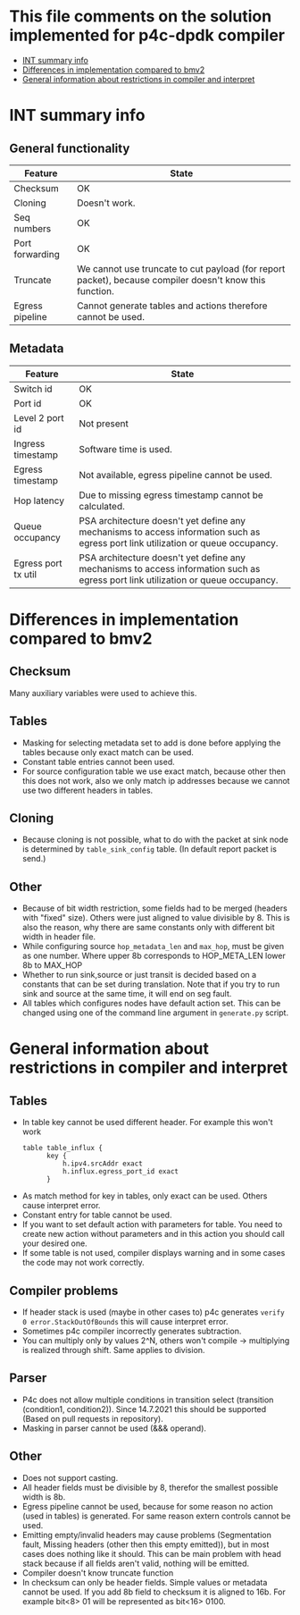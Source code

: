 # This file comments on the solution implemented for p4c-dpdk compiler
* [INT summary info](#int-summary-info)
* [Differences in implementation compared to bmv2](#differences-in-implementation-compared-to-bmv2)
* [General information about restrictions in compiler and interpret](#general-information-about-restrictions-in-compiler-and-interpret)

# INT summary info
## General functionality
|Feature			| State |
|-------------------|------|
|Checksum			| OK  |
|Cloning			| Doesn't work.  |
|Seq numbers		| OK  |
|Port forwarding	| OK  |
|Truncate			| We cannot use truncate to cut payload (for report packet), because compiler doesn't know this function.  |
|Egress pipeline	| Cannot generate tables and actions therefore cannot be used.  |

## Metadata
|Feature			| State |
|-------------------|------|
|Switch id 			| OK  |
|Port id			| OK  |
|Level 2 port id	| Not present  |
|Ingress timestamp	| Software time is used.  |
|Egress timestamp	| Not available, egress pipeline cannot be used.  |
|Hop latency		| Due to missing egress timestamp cannot be calculated.  |
|Queue occupancy	| PSA architecture doesn't yet define any mechanisms to access information such as egress port link utilization or queue occupancy.  |
|Egress port tx util| PSA architecture doesn't yet define any mechanisms to access information such as egress port link utilization or queue occupancy.  |

# Differences in implementation compared to bmv2
## Checksum
Many auxiliary variables were used to achieve this.
## Tables
* Masking for selecting metadata set to add is done before applying the tables because only exact match can be used.  
* Constant table entries cannot been used. 
* For source configuration table we use exact match, because other then this does not work, also we only match ip addresses because we cannot use two different headers in tables.
## Cloning
* Because cloning is not possible, what to do with the packet at sink node is determined by `table_sink_config` table. (In default report packet is send.)

## Other
* Because of bit width restriction, some fields had to be merged (headers with "fixed" size). Others were just aligned to value divisible by 8. This is also the reason, why there are same constants only with different bit width in header file.
* While configuring source `hop_metadata_len` and `max_hop`, must be given as one number. Where upper 8b corresponds to HOP_META_LEN lower 8b to MAX_HOP
* Whether to run sink,source or just transit is decided based on a constants that can be set during translation. Note that if you try to run sink and source at the same time, it will end on seg fault.
* All tables which configures nodes have default action set. This can be changed using one of the command line argument in `generate.py` script.

# General information about restrictions in compiler and interpret
## Tables
* In table key cannot be used different header. For example this won't work
    <pre><code>table table_influx {
	    key {
	    	h.ipv4.srcAddr exact
	    	h.influx.egress_port_id exact
	    }</pre></code>
* As match method for key in tables, only exact can be used. Others cause interpret error.
* Constant entry for table cannot be used. 
* If you want to set default action with parameters for table. You need to create new action without parameters and in this action you should call your desired one.
* If some table is not used, compiler displays warning and in some cases the code may not work correctly.

## Compiler problems 
* If header stack is used (maybe in other cases to) p4c generates `verify 0 error.StackOutOfBounds` this will cause interpret error.
* Sometimes p4c compiler incorrectly generates subtraction.
* You can multiply only by values 2^N, others won't compile -> multiplying is realized through shift. Same applies to division.

## Parser
* P4c does not allow multiple conditions in transition select (transition (condition1, condition2)). Since 14.7.2021 this should be supported (Based on pull requests in repository).
* Masking in parser cannot be used (&&& operand).

## Other
* Does not support casting. 
* All header fields must be divisible by 8, therefor the smallest possible width is 8b.
* Egress pipeline cannot be used, because for some reason no action (used in tables) is generated. For same reason extern controls cannot be used.
* Emitting empty/invalid headers may cause problems (Segmentation fault, Missing headers (other then this empty emitted)), but in most cases does nothing like it should.
This can be main problem with head stack because if all fields aren't valid, nothing will be emitted.
* Compiler doesn't know truncate function
* In checksum can only be header fields. Simple values or metadata cannot be used. If you add 8b field to checksum it is aligned to 16b. For example bit<8> 01 will be represented as bit<16> 0100.